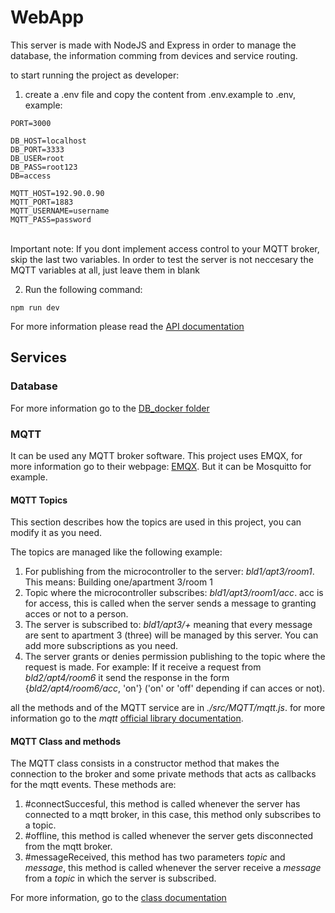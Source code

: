 # WebApp
This server is made with NodeJS and Express in order to manage the database, the information comming from devices and service routing.

to start running the project as developer: 
1. create a .env file and copy the content from .env.example to .env, example:</br>
```
PORT=3000

DB_HOST=localhost
DB_PORT=3333
DB_USER=root
DB_PASS=root123
DB=access

MQTT_HOST=192.90.0.90
MQTT_PORT=1883
MQTT_USERNAME=username
MQTT_PASS=password
```
</br>
Important note: If you dont implement access control to your MQTT broker, skip the last two variables. In order to test the server is not neccesary the MQTT variables at all, just leave them in blank</br>

2. Run the following command: 
```
npm run dev
```

For more information please read the [API documentation](https://github.com/juamarCas/Access_control/wiki/API-Documentation "API Documentation")

## Services

### Database
For more information go to the [DB_docker folder](https://github.com/juamarCas/Access_control/tree/main/DB_Docker "DB docker folder")

### MQTT
It can be used any MQTT broker software. This project uses EMQX, for more information go to their webpage: [EMQX](https://www.emqx.io/). But it can be Mosquitto for example.

#### MQTT Topics

This section describes how the topics are used in this project, you can modify it as you need.

The topics are managed like the following example: </br>
1. For publishing from the microcontroller to the server: _bld1/apt3/room1_. This means: Building one/apartment 3/room 1
2. Topic where the microcontroller subscribes: _bld1/apt3/room1/acc_. acc is for access, this is called when the server sends a message to granting acces or not to a person.
3. The server is subscribed to: _bld1/apt3/+_ meaning that every message are sent to apartment 3 (three) will be managed by this server. You can add more subscriptions as you need.</br>
4. The server grants or denies permission publishing to the topic where the request is made. For example: If it receive a request from _bld2/apt4/room6_ it send the response in the form {_bld2/apt4/room6/acc_, 'on'} ('on' or 'off' depending if can acces or not). </br>

all the methods and of the MQTT service are in _./src/MQTT/mqtt.js_. for more information go to the _mqtt_ [official library documentation](https://www.npmjs.com/package/mqtt "mqtt library documentation"). </br>

#### MQTT Class and methods
The MQTT class consists in a constructor method that makes the connection to the broker and some private methods that acts as callbacks for the mqtt events. These methods are: </br>
1. #connectSuccesful, this method is called whenever the server has connected to a mqtt broker, in this case, this method only subscribes to a topic.
2. #offline, this method is called whenever the server gets disconnected from the mqtt broker.
3. #messageReceived, this method has two parameters _topic_ and _message_, this method is called whenever the server receive a _message_ from a _topic_ in which the server is subscribed.

For more information, go to the [class documentation](https://github.com/juamarCas/Access_control/wiki/MQTT-Class-documentation)

